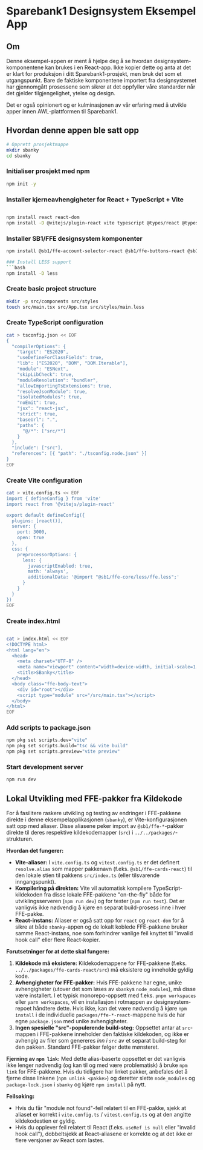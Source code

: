 # Sparebank1 Designsystem Eksempel App

## Om

Denne eksempel-appen er ment å hjelpe deg å se hvordan designsystem-komponentene kan brukes i en React-app.
Ikke kopier dette og anta at det er klart for produksjon i ditt Sparebank1-prosjekt, men bruk det som et
utgangspunkt. Bare de faktiske komponentene importert fra designsystemet har gjennomgått prosessene som sikrer at det
oppfyller våre standarder når det gjelder tilgjengelighet, ytelse og design.

Det er også opinionert og er kulminasjonen av vår erfaring med å utvikle apper innen AWL-plattformen til Sparebank1.

## Hvordan denne appen ble satt opp

```bash
# Opprett prosjektmappe
mkdir sbanky
cd sbanky
```

### Initialiser prosjekt med npm

```bash
npm init -y
```

### Installer kjerneavhengigheter for React + TypeScript + Vite
```bash

npm install react react-dom
npm install -D @vitejs/plugin-react vite typescript @types/react @types/react-dom
```

### Installer SB1/FFE designsystem komponenter
```bash
npm install @sb1/ffe-account-selector-react @sb1/ffe-buttons-react @sb1/ffe-cards-react @sb1/ffe-chart-donut-react @sb1/ffe-collapse-react @sb1/ffe-context-message-react @sb1/ffe-core-react @sb1/ffe-datepicker-react @sb1/ffe-dropdown-react @sb1/ffe-feedback-react @sb1/ffe-file-upload-react @sb1/ffe-form-react @sb1/ffe-grid-react @sb1/ffe-icons-react @sb1/ffe-lists-react @sb1/ffe-message-box-react @sb1/ffe-messages-react @sb1/ffe-modals-react @sb1/ffe-chips-react @sb1/ffe-pagination-react @sb1/ffe-searchable-dropdown-react @sb1/ffe-spinner-react @sb1/ffe-symbols-react @sb1/ffe-system-message-react @sb1/ffe-tables-react @sb1/ffe-tabs-react```

### Install LESS support
```bash
npm install -D less
```

### Create basic project structure
```bash
mkdir -p src/components src/styles
touch src/main.tsx src/App.tsx src/styles/main.less
```

### Create TypeScript configuration
```bash
cat > tsconfig.json << EOF
{
  "compilerOptions": {
    "target": "ES2020",
    "useDefineForClassFields": true,
    "lib": ["ES2020", "DOM", "DOM.Iterable"],
    "module": "ESNext",
    "skipLibCheck": true,
    "moduleResolution": "bundler",
    "allowImportingTsExtensions": true,
    "resolveJsonModule": true,
    "isolatedModules": true,
    "noEmit": true,
    "jsx": "react-jsx",
    "strict": true,
    "baseUrl": ".",
    "paths": {
      "@/*": ["src/*"]
    }
  },
  "include": ["src"],
  "references": [{ "path": "./tsconfig.node.json" }]
}
EOF
```

### Create Vite configuration
```bash
cat > vite.config.ts << EOF
import { defineConfig } from 'vite'
import react from '@vitejs/plugin-react'

export default defineConfig({
  plugins: [react()],
  server: {
    port: 3000,
    open: true
  },
  css: {
    preprocessorOptions: {
      less: {
        javascriptEnabled: true,
        math: 'always',
        additionalData: '@import "@sb1/ffe-core/less/ffe.less";'
      }
    }
  }
})
EOF
```

### Create index.html
```bash

cat > index.html << EOF
<!DOCTYPE html>
<html lang="en">
  <head>
    <meta charset="UTF-8" />
    <meta name="viewport" content="width=device-width, initial-scale=1.0" />
    <title>SBanky</title>
  </head>
  <body class="ffe-body-text">
    <div id="root"></div>
    <script type="module" src="/src/main.tsx"></script>
  </body>
</html>
EOF
```

### Add scripts to package.json
```bash
npm pkg set scripts.dev="vite"
npm pkg set scripts.build="tsc && vite build"
npm pkg set scripts.preview="vite preview"
```

### Start development server
```bash
npm run dev
```

## Lokal Utvikling med FFE-pakker fra Kildekode

For å fasilitere raskere utvikling og testing av endringer i FFE-pakkene direkte i denne eksempelapplikasjonen (`sbanky`), er Vite-konfigurasjonen satt opp med aliaser. Disse aliasene peker import av `@sb1/ffe-*`-pakker direkte til deres respektive kildekodemapper (`src`) i `../../packages/`-strukturen.

**Hvordan det fungerer:**

*   **Vite-aliaser:** I `vite.config.ts` og `vitest.config.ts` er det definert `resolve.alias` som mapper pakkenavn (f.eks. `@sb1/ffe-cards-react`) til den lokale stien til pakkens `src/index.ts` (eller tilsvarende inngangspunkt).
*   **Kompilering på direkten:** Vite vil automatisk kompilere TypeScript-kildekoden fra disse lokale FFE-pakkene "on-the-fly" både for utviklingsserveren (`npm run dev`) og for tester (`npm run test`). Det er vanligvis ikke nødvendig å kjøre en separat build-prosess inne i hver FFE-pakke.
*   **React-instans:** Aliaser er også satt opp for `react` og `react-dom` for å sikre at både `sbanky`-appen og de lokalt koblede FFE-pakkene bruker samme React-instans, noe som forhindrer vanlige feil knyttet til "invalid hook call" eller flere React-kopier.

**Forutsetninger for at dette skal fungere:**

1.  **Kildekode må eksistere:** Kildekodemappene for FFE-pakkene (f.eks. `../../packages/ffe-cards-react/src`) må eksistere og inneholde gyldig kode.
2.  **Avhengigheter for FFE-pakker:** Hvis FFE-pakkene har egne, unike avhengigheter (utover det som løses av `sbanky`s `node_modules`), må disse være installert. I et typisk monorepo-oppsett med f.eks. `pnpm workspaces` eller `yarn workspaces`, vil en installasjon i rotmappen av designsystem-repoet håndtere dette. Hvis ikke, kan det være nødvendig å kjøre `npm install` i de individuelle `packages/ffe-*-react`-mappene hvis de har egne `package.json` med unike avhengigheter.
3.  **Ingen spesielle "src"-populerende build-steg:** Oppsettet antar at `src`-mappen i FFE-pakkene inneholder den faktiske kildekoden, og ikke er avhengig av filer som genereres *inn i `src`* av et separat build-steg for den pakken. Standard FFE-pakker følger dette mønsteret.

**Fjerning av `npm link`:**
Med dette alias-baserte oppsettet er det vanligvis ikke lenger nødvendig (og kan til og med være problematisk) å bruke `npm link` for FFE-pakkene. Hvis du tidligere har linket pakker, anbefales det å fjerne disse linkene (`npm unlink <pakke>`) og deretter slette `node_modules` og `package-lock.json` i `sbanky` og kjøre `npm install` på nytt.

**Feilsøking:**
*   Hvis du får "module not found"-feil relatert til en FFE-pakke, sjekk at aliaset er korrekt i `vite.config.ts` / `vitest.config.ts` og at den angitte kildekodestien er gyldig.
*   Hvis du opplever feil relatert til React (f.eks. `useRef is null` eller "invalid hook call"), dobbeltsjekk at React-aliasene er korrekte og at det ikke er flere versjoner av React som lastes.

```bash
